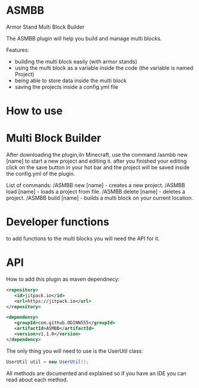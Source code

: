 # ASMBB
Armor Stand Multi Block Builder

The ASMBB plugin will help you build and manage multi blocks.

Features:
- building the multi block easily (with armor stands)
- using the multi block as a variable inside the code (the variable is named Project)
- being able to store data inside the multi block
- saving the projects inside a config.yml file


# How to use

# Multi Block Builder
After downloading the plugin,iIn Minecraft, use the command /asmbb new [name] to start a new project and editing it. after you finished your editing click on the save button in your hot bar and the project will be saved inside the config.yml of the plugin.

List of commands:
/ASMBB new [name] - creates a new project.
/ASMBB load [name] - loads a project from file.
/ASMBB delete [name] - deletes a project.
/ASMBB build [name] - builds a multi block on your current location.

# Developer functions

to add functions to the multi blocks you will need the API for it.

# API
How to add this plugin as maven dependnecy:

```xml
<repository>
   <id>jitpack.io</id>
   <url>https://jitpack.io</url>
</repository>

<dependency>
   <groupId>com.github.ODINN555</groupId>
   <artifactId>ASMBB</artifactId>
   <version>v1.1.0</version>
</dependency>


```

The only thing you will need to use is the UserUtil class:

```java
UserUtil util = new UserUtil();
```

All methods are documented and explained so if you have an IDE you can read about each method.



